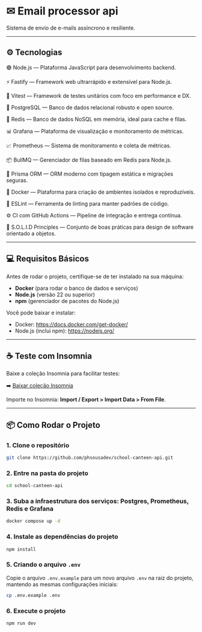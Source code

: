 # ✉ Email processor api
Sistema de envio de e-mails assíncrono e resiliente.

---

## ⚙️ Tecnologias

🟢 Node.js — Plataforma JavaScript para desenvolvimento backend.

⚡ Fastify — Framework web ultrarrápido e extensível para Node.js.

🧪 Vitest — Framework de testes unitários com foco em performance e DX.

🐘 PostgreSQL — Banco de dados relacional robusto e open source.

🚀 Redis — Banco de dados NoSQL em memória, ideal para cache e filas.

📊 Grafana — Plataforma de visualização e monitoramento de métricas.

📈 Prometheus — Sistema de monitoramento e coleta de métricas.

📦 BullMQ — Gerenciador de filas baseado em Redis para Node.js.

🧭 Prisma ORM — ORM moderno com tipagem estática e migrações seguras.

🐳 Docker — Plataforma para criação de ambientes isolados e reproduzíveis.

🧹 ESLint — Ferramenta de linting para manter padrões de código.

⚙️ CI com GitHub Actions — Pipeline de integração e entrega contínua.

🧠 S.O.L.I.D Principles — Conjunto de boas práticas para design de software orientado a objetos.

---

## 💻 Requisitos Básicos

Antes de rodar o projeto, certifique-se de ter instalado na sua máquina:

- **Docker** (para rodar o banco de dados e serviços)
- **Node.js** (versão 22 ou superior)
- **npm** (gerenciador de pacotes do Node.js)

Você pode baixar e instalar:

- Docker: https://docs.docker.com/get-docker/
- Node.js (inclui npm): https://nodejs.org/

---

## ☕ Teste com Insomnia

Baixe a coleção Insomnia para facilitar testes:

➡️ [Baixar coleção Insomnia](./utils/insomnia/email-processor-api-insomnia.yaml)

Importe no Insomnia: **Import / Export > Import Data > From File**.

---

## 📦 Como Rodar o Projeto

### 1. Clone o repositório

```bash
git clone https://github.com/phsousadev/school-canteen-api.git
```

### 2. Entre na pasta do projeto

```bash
cd school-canteen-api
```

### 3. Suba a infraestrutura dos serviços: Postgres, Prometheus, Redis e Grafana

```bash
docker compose up -d
```

### 4. Instale as dependências do projeto

```bash
npm install
```

### 5. Criando o arquivo `.env`

Copie o arquivo `.env.example` para um novo arquivo `.env` na raiz do projeto, mantendo as mesmas configurações iniciais:

```bash
cp .env.example .env
```

### 6. Execute o projeto

```bash
npm run dev
```